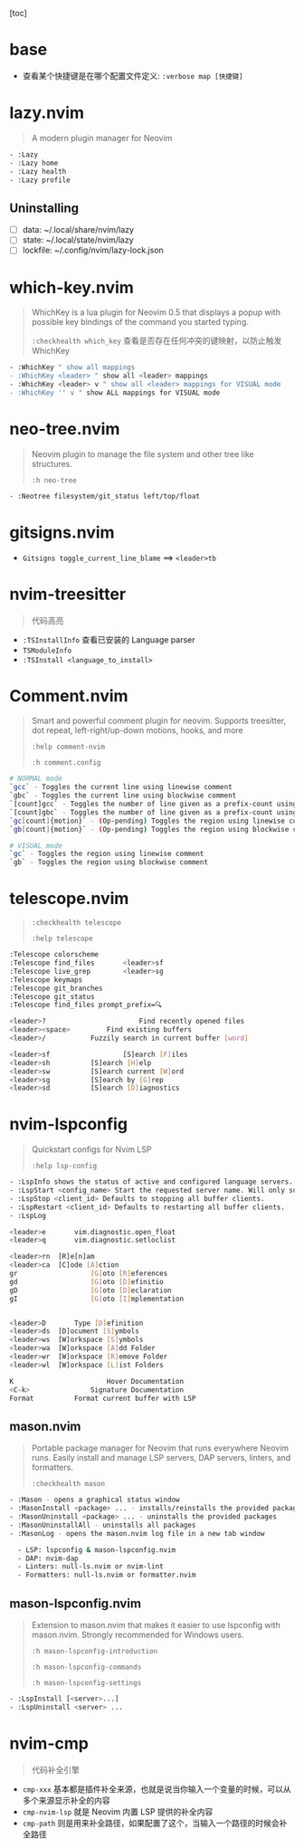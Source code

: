 [toc]

# base

- 查看某个快捷键是在哪个配置文件定义: `:verbose map [快捷键]`

# lazy.nvim

> A modern plugin manager for Neovim

```bash
- :Lazy
- :Lazy home
- :Lazy health
- :Lazy profile
```

## Uninstalling

- [ ] data: ~/.local/share/nvim/lazy
- [ ] state: ~/.local/state/nvim/lazy
- [ ] lockfile: ~/.config/nvim/lazy-lock.json

# which-key.nvim

> WhichKey is a lua plugin for Neovim 0.5 that displays a popup with possible key bindings of the command you started typing.
>
> `:checkhealth which_key` 查看是否存在任何冲突的键映射，以防止触发 WhichKey

```bash
- :WhichKey " show all mappings
- :WhichKey <leader> " show all <leader> mappings
- :WhichKey <leader> v " show all <leader> mappings for VISUAL mode
- :WhichKey '' v " show ALL mappings for VISUAL mode
```

# neo-tree.nvim

> Neovim plugin to manage the file system and other tree like structures.
>
> `:h neo-tree`

```bash
- :Neotree filesystem/git_status left/top/float
```

# gitsigns.nvim

- `Gitsigns toggle_current_line_blame` ==> `<leader>tb`

# nvim-treesitter

> 代码高亮

- `:TSInstallInfo` 查看已安装的 Language parser
- `TSModuleInfo`
- `:TSInstall <language_to_install>`

# Comment.nvim

> Smart and powerful comment plugin for neovim. Supports treesitter, dot repeat, left-right/up-down motions, hooks, and more
>
> `:help comment-nvim`
>
> `:h comment.config`

```bash
# NORMAL mode
`gcc` - Toggles the current line using linewise comment
`gbc` - Toggles the current line using blockwise comment
`[count]gcc` - Toggles the number of line given as a prefix-count using linewise
`[count]gbc` - Toggles the number of line given as a prefix-count using blockwise
`gc[count]{motion}` - (Op-pending) Toggles the region using linewise comment ==> `gcp[count]{motion}`
`gb[count]{motion}` - (Op-pending) Toggles the region using blockwise comment ==> `gbp[count]{motion}`

# VISUAL mode
`gc` - Toggles the region using linewise comment
`gb` - Toggles the region using blockwise comment
```

# telescope.nvim

> `:checkhealth telescope`
>
> `:help telescope`

```bash
:Telescope colorscheme
:Telescope find_files		<leader>sf
:Telescope live_grep		<leader>sg
:Telescope keymaps
:Telescope git_branches
:Telescope git_status
:Telescope find_files prompt_prefix=🔍

<leader>?						Find recently opened files
<leader><space>			Find existing buffers
<leader>/           Fuzzily search in current buffer [word]

<leader>sf					[S]earch [F]iles
<leader>sh          [S]earch [H]elp
<leader>sw          [S]earch current [W]ord
<leader>sg          [S]earch by [G]rep
<leader>sd          [S]earch [D]iagnostics
```

# nvim-lspconfig

> Quickstart configs for Nvim LSP
>
> `:help lsp-config`

```bash
- :LspInfo shows the status of active and configured language servers.
- :LspStart <config_name> Start the requested server name. Will only successfully start if the command detects a root directory matching the current config. Pass autostart = false to your .setup{} call for a language server if you would like to launch clients solely with this command. Defaults to all servers matching current buffer filetype.
- :LspStop <client_id> Defaults to stopping all buffer clients.
- :LspRestart <client_id> Defaults to restarting all buffer clients.
- :LspLog
```

```bash
<leader>e		vim.diagnostic.open_float
<leader>q		vim.diagnostic.setloclist

<leader>rn	[R]e[n]am
<leader>ca	[C]ode [A]ction
gr					[G]oto [R]eferences
gd					[G]oto [D]efinitio
gD					[G]oto [D]eclaration
gI					[G]oto [I]mplementation


<leader>D		Type [D]efinition
<leader>ds	[D]ocument [S]ymbols
<leader>ws	[W]orkspace [S]ymbols
<leader>wa	[W]orkspace [A]dd Folder
<leader>wr	[W]orkspace [R]emove Folder
<leader>wl	[W]orkspace [L]ist Folders

K						Hover Documentation
<C-k>				Signature Documentation
Format			Format current buffer with LSP

```

## mason.nvim

> Portable package manager for Neovim that runs everywhere Neovim runs. Easily install and manage LSP servers, DAP servers, linters, and formatters.
>
> `:checkhealth mason`

```bash
- :Mason - opens a graphical status window
- :MasonInstall <package> ... - installs/reinstalls the provided packages
- :MasonUninstall <package> ... - uninstalls the provided packages
- :MasonUninstallAll - uninstalls all packages
- :MasonLog - opens the mason.nvim log file in a new tab window

  - LSP: lspconfig & mason-lspconfig.nvim
  - DAP: nvim-dap
  - Linters: null-ls.nvim or nvim-lint
  - Formatters: null-ls.nvim or formatter.nvim
```

## mason-lspconfig.nvim

> Extension to mason.nvim that makes it easier to use lspconfig with mason.nvim. Strongly recommended for Windows users.
>
> `:h mason-lspconfig-introduction`
>
> `:h mason-lspconfig-commands`
>
> `:h mason-lspconfig-settings`

```bash
- :LspInstall [<server>...]
- :LspUninstall <server> ...
```

# nvim-cmp

> 代码补全引擎

- `cmp-xxx` 基本都是插件补全来源，也就是说当你输入一个变量的时候，可以从多个来源显示补全的内容
- `cmp-nvim-lsp` 就是 Neovim 内置 LSP 提供的补全内容
- `cmp-path` 则是用来补全路径，如果配置了这个，当输入一个路径的时候会补全路径

